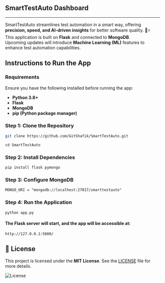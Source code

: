 ## SmartTestAuto Dashboard

---

SmartTestAuto streamlines test automation in a smart way, offering **precision, speed, and AI-driven insights** for better software quality. 🧪⚡  
This application is built on **Flask** and connected to **MongoDB**.  
Upcoming updates will introduce **Machine Learning (ML)** features to enhance test automation capabilities.

## **Instructions to Run the App**

### **Requirements**

Ensure you have the following installed before running the app:

- **Python 3.8+**
- **Flask**
- **MongoDB**
- **pip (Python package manager)**

### **Step 1: Clone the Repository**

```sh
git clone https://github.com/GitShafik/SmartTestAuto.git
```

```
cd SmartTestAuto
```

### **Step 2: Install Dependencies**

```
pip install flask pymongo
```

### **Step 3: Configure MongoDB**

```
MONGO_URI = "mongodb://localhost:27017/smarttestauto"
```

### **Step 4: Run the Application**

```
python app.py
```

#### The Flask server will start, and the app will be accessible at:

```
http://127.0.0.1:5000/
```

## 📜 License

This project is licensed under the **MIT License**. See the [LICENSE](LICENSE) file for more details.

![License](https://img.shields.io/badge/license-MIT-blue)

